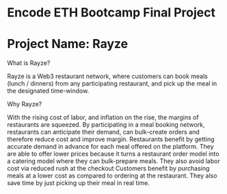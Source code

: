 # Encode ETH Bootcamp Final Project

# Project Name: Rayze

What is Rayze?

Rayze is a Web3 restaurant network, where customers can book meals (lunch / dinners) from any participating restaurant, and pick up the meal in the designated time-window.

Why Rayze?

With the rising cost of labor, and inflation on the rise, the margins of restaurants are squeezed. By participating in a meal booking network, restaurants can anticipate their demand, can bulk-create orders and therefore reduce cost and improve margin.
Restaurants benefit by getting accurate demand in advance for each meal offered on the platform. They are able to offer lower prices because it turns a restaurant order model into a catering model where they can bulk-prepare meals. They also avoid labor cost via reduced rush at the checkout
Customers benefit by purchasing meals at a lower cost as compared to ordering at the restaurant. They also save time by just picking up their meal in real time.
